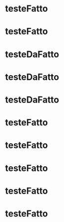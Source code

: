 # testeFatto
# testeFatto
# testeDaFatto
# testeDaFatto
# testeDaFatto
# testeFatto
# testeFatto
# testeFatto
# testeFatto
# testeFatto
